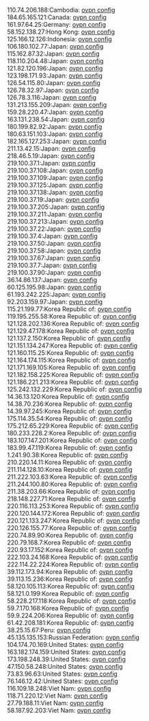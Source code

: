 110.74.206.188:Cambodia: [ovpn config](vpn/110_74_206_188.ovpn)  
184.65.165.121:Canada: [ovpn config](vpn/184_65_165_121.ovpn)  
161.97.64.25:Germany: [ovpn config](vpn/161_97_64_25.ovpn)  
58.152.138.27:Hong Kong: [ovpn config](vpn/58_152_138_27.ovpn)  
125.166.12.126:Indonesia: [ovpn config](vpn/125_166_12_126.ovpn)  
106.180.102.77:Japan: [ovpn config](vpn/106_180_102_77.ovpn)  
115.162.87.32:Japan: [ovpn config](vpn/115_162_87_32.ovpn)  
118.110.204.48:Japan: [ovpn config](vpn/118_110_204_48.ovpn)  
121.82.120.196:Japan: [ovpn config](vpn/121_82_120_196.ovpn)  
123.198.171.93:Japan: [ovpn config](vpn/123_198_171_93.ovpn)  
126.54.115.80:Japan: [ovpn config](vpn/126_54_115_80.ovpn)  
126.78.32.97:Japan: [ovpn config](vpn/126_78_32_97.ovpn)  
126.78.3.116:Japan: [ovpn config](vpn/126_78_3_116.ovpn)  
131.213.155.209:Japan: [ovpn config](vpn/131_213_155_209.ovpn)  
159.28.220.47:Japan: [ovpn config](vpn/159_28_220_47.ovpn)  
163.131.238.54:Japan: [ovpn config](vpn/163_131_238_54.ovpn)  
180.199.82.92:Japan: [ovpn config](vpn/180_199_82_92.ovpn)  
180.63.151.103:Japan: [ovpn config](vpn/180_63_151_103.ovpn)  
182.165.127.253:Japan: [ovpn config](vpn/182_165_127_253.ovpn)  
211.13.42.15:Japan: [ovpn config](vpn/211_13_42_15.ovpn)  
218.46.5.19:Japan: [ovpn config](vpn/218_46_5_19.ovpn)  
219.100.37.1:Japan: [ovpn config](vpn/219_100_37_1.ovpn)  
219.100.37.108:Japan: [ovpn config](vpn/219_100_37_108.ovpn)  
219.100.37.109:Japan: [ovpn config](vpn/219_100_37_109.ovpn)  
219.100.37.125:Japan: [ovpn config](vpn/219_100_37_125.ovpn)  
219.100.37.138:Japan: [ovpn config](vpn/219_100_37_138.ovpn)  
219.100.37.19:Japan: [ovpn config](vpn/219_100_37_19.ovpn)  
219.100.37.205:Japan: [ovpn config](vpn/219_100_37_205.ovpn)  
219.100.37.211:Japan: [ovpn config](vpn/219_100_37_211.ovpn)  
219.100.37.213:Japan: [ovpn config](vpn/219_100_37_213.ovpn)  
219.100.37.22:Japan: [ovpn config](vpn/219_100_37_22.ovpn)  
219.100.37.4:Japan: [ovpn config](vpn/219_100_37_4.ovpn)  
219.100.37.50:Japan: [ovpn config](vpn/219_100_37_50.ovpn)  
219.100.37.58:Japan: [ovpn config](vpn/219_100_37_58.ovpn)  
219.100.37.67:Japan: [ovpn config](vpn/219_100_37_67.ovpn)  
219.100.37.7:Japan: [ovpn config](vpn/219_100_37_7.ovpn)  
219.100.37.90:Japan: [ovpn config](vpn/219_100_37_90.ovpn)  
36.14.86.137:Japan: [ovpn config](vpn/36_14_86_137.ovpn)  
60.125.195.98:Japan: [ovpn config](vpn/60_125_195_98.ovpn)  
61.193.242.225:Japan: [ovpn config](vpn/61_193_242_225.ovpn)  
92.203.159.97:Japan: [ovpn config](vpn/92_203_159_97.ovpn)  
115.21.199.77:Korea Republic of: [ovpn config](vpn/115_21_199_77.ovpn)  
119.195.255.58:Korea Republic of: [ovpn config](vpn/119_195_255_58.ovpn)  
121.128.202.136:Korea Republic of: [ovpn config](vpn/121_128_202_136.ovpn)  
121.129.47.178:Korea Republic of: [ovpn config](vpn/121_129_47_178.ovpn)  
121.137.2.150:Korea Republic of: [ovpn config](vpn/121_137_2_150.ovpn)  
121.151.134.247:Korea Republic of: [ovpn config](vpn/121_151_134_247.ovpn)  
121.160.115.25:Korea Republic of: [ovpn config](vpn/121_160_115_25.ovpn)  
121.164.174.115:Korea Republic of: [ovpn config](vpn/121_164_174_115.ovpn)  
121.171.169.105:Korea Republic of: [ovpn config](vpn/121_171_169_105.ovpn)  
121.182.158.225:Korea Republic of: [ovpn config](vpn/121_182_158_225.ovpn)  
121.186.221.213:Korea Republic of: [ovpn config](vpn/121_186_221_213.ovpn)  
125.242.132.229:Korea Republic of: [ovpn config](vpn/125_242_132_229.ovpn)  
14.36.13.120:Korea Republic of: [ovpn config](vpn/14_36_13_120.ovpn)  
14.38.70.236:Korea Republic of: [ovpn config](vpn/14_38_70_236.ovpn)  
14.39.97.245:Korea Republic of: [ovpn config](vpn/14_39_97_245.ovpn)  
175.114.35.54:Korea Republic of: [ovpn config](vpn/175_114_35_54.ovpn)  
175.212.65.229:Korea Republic of: [ovpn config](vpn/175_212_65_229.ovpn)  
180.233.228.2:Korea Republic of: [ovpn config](vpn/180_233_228_2.ovpn)  
183.107.147.201:Korea Republic of: [ovpn config](vpn/183_107_147_201.ovpn)  
183.99.47.119:Korea Republic of: [ovpn config](vpn/183_99_47_119.ovpn)  
1.241.90.38:Korea Republic of: [ovpn config](vpn/1_241_90_38.ovpn)  
210.220.14.11:Korea Republic of: [ovpn config](vpn/210_220_14_11.ovpn)  
211.114.128.10:Korea Republic of: [ovpn config](vpn/211_114_128_10.ovpn)  
211.222.103.63:Korea Republic of: [ovpn config](vpn/211_222_103_63.ovpn)  
211.244.100.80:Korea Republic of: [ovpn config](vpn/211_244_100_80.ovpn)  
211.38.203.66:Korea Republic of: [ovpn config](vpn/211_38_203_66.ovpn)  
218.148.227.71:Korea Republic of: [ovpn config](vpn/218_148_227_71.ovpn)  
220.116.113.253:Korea Republic of: [ovpn config](vpn/220_116_113_253.ovpn)  
220.120.144.172:Korea Republic of: [ovpn config](vpn/220_120_144_172.ovpn)  
220.121.133.247:Korea Republic of: [ovpn config](vpn/220_121_133_247.ovpn)  
220.126.155.77:Korea Republic of: [ovpn config](vpn/220_126_155_77.ovpn)  
220.74.89.90:Korea Republic of: [ovpn config](vpn/220_74_89_90.ovpn)  
220.79.168.7:Korea Republic of: [ovpn config](vpn/220_79_168_7.ovpn)  
220.93.17.152:Korea Republic of: [ovpn config](vpn/220_93_17_152.ovpn)  
222.103.24.168:Korea Republic of: [ovpn config](vpn/222_103_24_168.ovpn)  
222.114.22.224:Korea Republic of: [ovpn config](vpn/222_114_22_224.ovpn)  
39.112.173.94:Korea Republic of: [ovpn config](vpn/39_112_173_94.ovpn)  
39.113.15.236:Korea Republic of: [ovpn config](vpn/39_113_15_236.ovpn)  
58.120.105.113:Korea Republic of: [ovpn config](vpn/58_120_105_113.ovpn)  
58.121.0.199:Korea Republic of: [ovpn config](vpn/58_121_0_199.ovpn)  
58.228.217.118:Korea Republic of: [ovpn config](vpn/58_228_217_118.ovpn)  
59.7.170.168:Korea Republic of: [ovpn config](vpn/59_7_170_168.ovpn)  
59.9.224.206:Korea Republic of: [ovpn config](vpn/59_9_224_206.ovpn)  
61.42.208.181:Korea Republic of: [ovpn config](vpn/61_42_208_181.ovpn)  
38.25.15.67:Peru: [ovpn config](vpn/38_25_15_67.ovpn)  
45.135.135.153:Russian Federation: [ovpn config](vpn/45_135_135_153.ovpn)  
104.174.70.169:United States: [ovpn config](vpn/104_174_70_169.ovpn)  
163.182.174.159:United States: [ovpn config](vpn/163_182_174_159.ovpn)  
173.198.248.39:United States: [ovpn config](vpn/173_198_248_39.ovpn)  
47.150.58.248:United States: [ovpn config](vpn/47_150_58_248.ovpn)  
73.83.96.63:United States: [ovpn config](vpn/73_83_96_63.ovpn)  
76.146.12.42:United States: [ovpn config](vpn/76_146_12_42.ovpn)  
116.109.18.248:Viet Nam: [ovpn config](vpn/116_109_18_248.ovpn)  
118.71.220.12:Viet Nam: [ovpn config](vpn/118_71_220_12.ovpn)  
27.79.188.11:Viet Nam: [ovpn config](vpn/27_79_188_11.ovpn)  
58.187.92.203:Viet Nam: [ovpn config](vpn/58_187_92_203.ovpn)  

